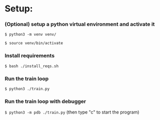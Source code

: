 # Setup:

### (Optional) setup a python virtual environment and activate it

```$ python3 -m venv venv/```

```$ source venv/bin/activate```

### Install requirements

```$ bash ./install_reqs.sh```

### Run the train loop

```$ python3 ./train.py```

### Run the train loop with debugger

```$ python3 -m pdb ./train.py```
(then type "c" to start the program)
